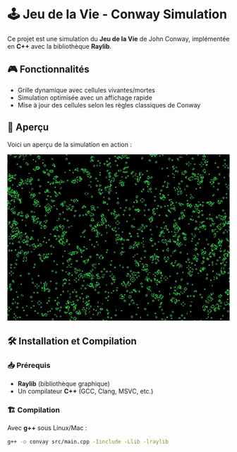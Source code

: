 # 🕹️ Jeu de la Vie - Conway Simulation

Ce projet est une simulation du **Jeu de la Vie** de John Conway, implémentée en **C++** avec la bibliothèque **Raylib**.

## 🎮 Fonctionnalités
- Grille dynamique avec cellules vivantes/mortes
- Simulation optimisée avec un affichage rapide
- Mise à jour des cellules selon les règles classiques de Conway

## 📸 Aperçu
Voici un aperçu de la simulation en action :

![Simulation du Jeu de la Vie](assets/conway_screen.jpg)

## 🛠️ Installation et Compilation
### 📥 Prérequis
- **Raylib** (bibliothèque graphique)
- Un compilateur **C++** (GCC, Clang, MSVC, etc.)

### 🏗️ Compilation
Avec **g++** sous Linux/Mac :
```sh
g++ -o convay src/main.cpp -Iinclude -Llib -lraylib
